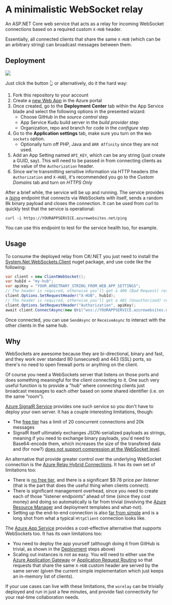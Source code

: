 # A minimalistic WebSocket relay

An ASP.NET Core web service that acts as a relay for incoming WebSocket connections 
based on a required custom `X-HUB` header. 

Essentially, all connected clients that share the same `X-HUB` (which can be an arbitrary 
string) can broadcast messages between them.

## Deployment

<a href="https://azuredeploy.net/" target="_blank">
    <img src="https://azuredeploy.net/deploybutton.png"/>
</a>

Just click the button 👆 or alternatively, do it the hard way:

1. Fork this repository to your account
2. Create a [new Web App](https://portal.azure.com/#create/Microsoft.WebSite) in the Azure 
   portal
3. Once created, go to the **Deployment Center** tab within the App Service blade and select 
   the following options in the presented wizard:
    * Choose GitHub in the *source control* step
    * App Service Kudu build server in the *build provider* step
    * Organization, repo and branch for code in the *configure* step
4. Go to the **Application settings** tab, make sure you turn on the `Web sockets` option.
    * Optionally turn off PHP, Java and `ARR Affinity` since they are not used.
5. Add an App Setting named `API_KEY`, which can be any string (just create a GUID, say). 
   This will need to be passed in from connecting clients as the value of the `Authorization`
   header.
6. Since we're transmitting sensitive information via HTTP headers (the `Authorization` and 
   `X-HUB`), it's recommended you go to the *Custom Domains* tab and turn on *HTTPS Only*

After a brief while, the service will be up and running. The service provides a 
[/ping](wsrelay/Startup.cs#L96)
endpoint that connects via WebSockets with itself, sends a random 8k binary payload and 
closes the connection. It can be used from curl to quickly test that the service is operational:

```
curl -i https://YOURAPPSERVICE.azurewebsites.net/ping
```

You can use this endpoint to test for the service health too, for example. 

## Usage

To consume the deployed relay from C#/.NET you just need to install the 
[System.Net.WebSockets.Client](https://www.nuget.org/packages/System.Net.WebSockets.Client) 
nuget package, and use code like the following:

```csharp
var client = new ClientWebSocket();
var hubId = "my-hub";
var apiKey = "YOUR_ARBITRARY_STRING_FROM_WEB_APP_SETTINGS";
// The header is required, otherwise you'll get a 400 (Bad Request) response
client.Options.SetRequestHeader("X-HUB", hubId);
// The header is required, otherwise you'll get a 401 (Unauthorized) response
client.Options.SetRequestHeader("Authorization", apiKey);
await client.ConnectAsync(new Uri("wss://YOURAPPSERVICE.azurewebsites.net"), CancellationToken.None);
```

Once connected, you can use `SendAsync` or `ReceiveAsync` to interact with 
the other clients in the same hub.


## Why

WebSockets are awesome because they are bi-directional, binary and fast, and they 
work over standard 80 (unsecured) and 443 (SSL) ports, so there's no need to open 
firewall ports or anything on the client.

Of course you need a WebSockets server that listens on those ports and does something 
meaningful for the client connecting to it. One such very useful function is to provide 
a "hub" where connecting clients just broadcast messages to each other based on some 
shared identifier (i.e. on the same "room"). 

[Azure SignalR Service](https://azure.microsoft.com/en-us/services/signalr-service/) 
provides one such service so you don't have to deploy your own server. It has a couple 
interesting limitations, though: 

  * The [free tier](https://azure.microsoft.com/en-us/pricing/details/signalr-service/) 
    has a limit of 20 concurrent connections and 20k messages 
  * SignalR itself ultimately exchanges JSON-serialized payloads as strings, meaning 
    if you need to exchange binary payloads, you'd need to Base64-encode them, which 
    increases the size of the transfered data and (for now?) 
    [does not support compression at the WebSocket level](https://github.com/dotnet/corefx/issues/15430).

An alternative that provide greater control over the underlying WebSocket connection 
is the [Azure Relay Hybrid Connections](https://docs.microsoft.com/en-us/azure/service-bus-relay/relay-hybrid-connections-dotnet-get-started). 
It has its own set of limitations too:

  * There is [no free tier](https://azure.microsoft.com/en-us/pricing/details/service-bus/), 
    and there is a significant $9.78 price *per listener* (that is the part that does the 
    useful thing when clients connect).
  * There is significant management overhead, since you need to create each of those "listener 
    endpoints" ahead of time (since they cost money) and doing so automatically is far
    from trivial (involving the [Azure Resource Manager](https://docs.microsoft.com/en-us/azure/azure-resource-manager/resource-group-overview) 
    and deployment templates and what-not).
  * Setting up the end-to-end connection is also 
    [far from simple](https://docs.microsoft.com/en-us/azure/service-bus-relay/relay-hybrid-connections-dotnet-get-started) 
    and is a long shot from what a typical `HttpClient` connection looks like.


The [Azure App Service](https://azure.microsoft.com/en-us/pricing/details/app-service/windows/) 
provides a cost-effective alternative that supports WebSockets too. It has its own 
limitations too: 

  * You need to deploy the app yourself (although doing it from GitHub is trivial, 
    as shown in the [Deployment](#deployment) steps above)
  * Scaling out instances is not as easy. You will need to either use the 
    [Azure Application Gateway](https://azure.microsoft.com/en-us/pricing/details/application-gateway/) 
    or [Application Request Routing](https://blogs.msdn.microsoft.com/tconte/2013/09/19/advanced-cookie-based-session-affinity-with-application-request-routing/) 
    so that requests that share the same `X-HUB` custom header are served by 
    the same server (given the current simple implementation which just keeps an in-memory list of clients).

If your use cases can live with these limitations, the `wsrelay` can be trivially 
deployed and run in just a few minutes, and provide fast connectivity for your real-time 
collaboration needs.
